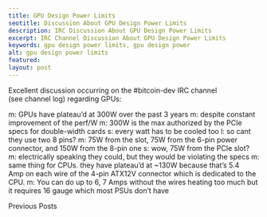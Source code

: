 ```yaml
---
title: GPU Design Power Limits
seotitle: Discussion About GPU Design Power Limits
description: IRC Discussion About GPU Design Power Limits
excerpt: IRC Channel Discussion About GPU Design Power Limits
keywords: gpu design power limits, gpu design power
alt: gpu design power limits
featured: 
layout: post
---
```

Excellent discussion occurring on the #bitcoin-dev IRC channel (see channel log) regarding GPUs:

m: GPUs have plateau’d at 300W over the past 3 years
m: despite constant improvement of the perf/W
m: 300W is the max authorized by the PCIe specs for double-width cards
s: every watt has to be cooled too
l: so cant they use two 8 pins?
m: 75W from the slot, 75W from the 6-pin power connector, and 150W from the 8-pin one
s: wow, 75W from the PCIe slot?
m: electrically speaking they could, but they would be violating the specs
m: same thing for CPUs. they have plateau’d at ~130W because that’s 5.4 Amp on each wire of the 4-pin ATX12V connector which is dedicated to the CPU.
m: You can do up to 6, 7 Amps without the wires heating too much but it requires 16 gauge which most PSUs don’t have

Previous Posts
